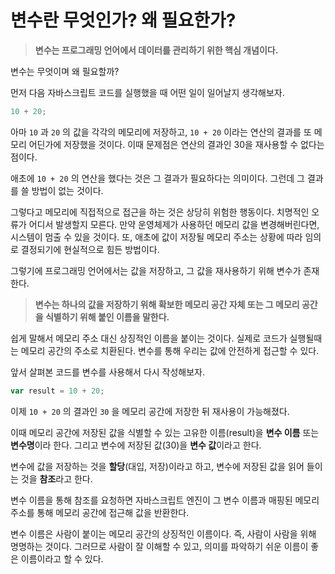 # 변수란 무엇인가? 왜 필요한가?

> **변수는 프로그래밍 언어에서 데이터를 관리하기 위한 핵심 개념이다.**

변수는 무엇이며 왜 필요할까?

먼저 다음 자바스크립트 코드를 실행했을 때 어떤 일이 일어날지 생각해보자.

```jsx
10 + 20;
```

아마 `10` 과 `20` 의 값을 각각의 메모리에 저장하고, `10 + 20` 이라는 연산의 결과를 또 메모리 어딘가에 저장했을 것이다. 이때 문제점은 연산의 결과인 30을 재사용할 수 없다는 점이다.

애초에 `10 + 20` 의 연산을 했다는 것은 그 결과가 필요하다는 의미이다. 그런데 그 결과를 쓸 방법이 없는 것이다.

그렇다고 메모리에 직접적으로 접근을 하는 것은 상당히 위험한 행동이다. 치명적인 오류가 어디서 발생할지 모른다. 만약 운영체제가 사용하던 메모리 값을 변경해버린다면, 시스템이 멈출 수 있을 것이다. 또, 애초에 값이 저장될 메모리 주소는 상황에 따라 임의로 결정되기에 현실적으로 힘든 방법이다.

그렇기에 프로그래밍 언어에서는 값을 저장하고, 그 값을 재사용하기 위해 변수가 존재한다.

> **변수는 하나의 값을 저장하기 위해 확보한 메모리 공간 자체 또는 그 메모리 공간을 식별하기 위해 붙인 이름을 말한다.**

쉽게 말해서 메모리 주소 대신 상징적인 이름을 붙이는 것이다. 실제로 코드가 실행될때는 메모리 공간의 주소로 치환된다. 변수를 통해 우리는 값에 안전하게 접근할 수 있다.

앞서 살펴본 코드를 변수를 사용해서 다시 작성해보자.

```jsx
var result = 10 + 20;
```

이제 `10 + 20` 의 결과인 `30` 을 메모리 공간에 저장한 뒤 재사용이 가능해졌다.

이때 메모리 공간에 저장된 값을 식별할 수 있는 고유한 이름(result)을 **변수 이름** 또는 **변수명**이라 한다. 그리고 변수에 저장된 값(30)을 **변수 값**이라고 한다.

변수에 값을 저장하는 것을 **할당**(대입, 저장)이라고 하고, 변수에 저장된 값을 읽어 들이는 것을 **참조**라고 한다.

변수 이름을 통해 참조를 요청하면 자바스크립트 엔진이 그 변수 이름과 매핑된 메모리 주소를 통해 메모리 공간에 접근해 값을 반환한다.

변수 이름은 사람이 붙이는 메모리 공간의 상징적인 이름이다. 즉, 사람이 사람을 위해 명명하는 것이다. 그러므로 사람이 잘 이해할 수 있고, 의미를 파악하기 쉬운 이름이 좋은 이름이라고 할 수 있다.
